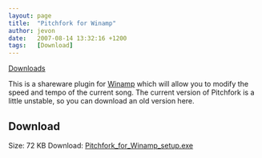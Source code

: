 ```yaml
---
layout: page
title:  "Pitchfork for Winamp"
author: jevon
date:   2007-08-14 13:32:16 +1200
tags:   [Download]
---
```


[Downloads](Downloads.md)

This is a shareware plugin for [Winamp](Winamp.md) which will allow you to modify the speed and tempo of the current song. The current version of Pitchfork is a little unstable, so you can download an old version here.

## Download
Size: 72 KB
Download: <a href="/files/Pitchfork_for_Winamp_setup.exe">Pitchfork_for_Winamp_setup.exe</a>
